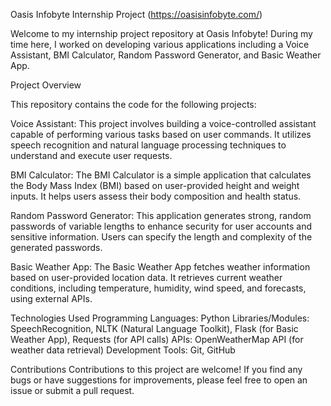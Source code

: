 Oasis Infobyte Internship Project
(https://oasisinfobyte.com/)

Welcome to my internship project repository at Oasis Infobyte! During my time here, I worked on developing various applications including a Voice Assistant, BMI Calculator, Random Password Generator, and Basic Weather App.

Project Overview

This repository contains the code for the following projects:

Voice Assistant: This project involves building a voice-controlled assistant capable of performing various tasks based on user commands. It utilizes speech recognition and natural language processing techniques to understand and execute user requests.

BMI Calculator: The BMI Calculator is a simple application that calculates the Body Mass Index (BMI) based on user-provided height and weight inputs. It helps users assess their body composition and health status.

Random Password Generator: This application generates strong, random passwords of variable lengths to enhance security for user accounts and sensitive information. Users can specify the length and complexity of the generated passwords.

Basic Weather App: The Basic Weather App fetches weather information based on user-provided location data. It retrieves current weather conditions, including temperature, humidity, wind speed, and forecasts, using external APIs.

Technologies Used
Programming Languages: Python
Libraries/Modules: SpeechRecognition, NLTK (Natural Language Toolkit), Flask (for Basic Weather App), Requests (for API calls)
APIs: OpenWeatherMap API (for weather data retrieval)
Development Tools: Git, GitHub

Contributions
Contributions to this project are welcome! If you find any bugs or have suggestions for improvements, please feel free to open an issue or submit a pull request.

